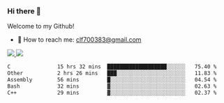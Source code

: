 ### Hi there 👋

<!--
**clingfei/clingfei** is a ✨ _special_ ✨ repository because its `README.md` (this file) appears on your GitHub profile.

Here are some ideas to get you started:

- 🔭 I’m currently working on ...
- 🌱 I’m currently learning ...
- 👯 I’m looking to collaborate on ...
- 🤔 I’m looking for help with ...
- 💬 Ask me about ...
- 📫 How to reach me: ...
- 😄 Pronouns: ...
- ⚡ Fun fact: ...
-->
Welcome to my Github!
- 📧 How to reach me: clf700383@gmail.com

<a href="https://github.com/anuraghazra/github-readme-stats">
  <img src="https://github-readme-stats.vercel.app/api?username=clingfei&count_private=true&show_icons=true&include_all_commits=true&line_height=21&hide_border=true&repo=github-readme-stats" />
</a>
<a href="https://github.com/anuraghazra/convoychat">
  <img src="https://github-readme-stats.vercel.app/api/top-langs/?username=clingfei&hide=Tcl,Perl,Makefile,CSS,HTML,Yacc,Lex,Verilog&langs_count=6&layout=compact&hide_border=true&repo=convoychat" />
</a>

<!--START_SECTION:waka-->

```txt
C               15 hrs 32 mins  ███████████████████░░░░░░   75.40 %
Other           2 hrs 26 mins   ███░░░░░░░░░░░░░░░░░░░░░░   11.83 %
Assembly        56 mins         █░░░░░░░░░░░░░░░░░░░░░░░░   04.54 %
Bash            32 mins         ▓░░░░░░░░░░░░░░░░░░░░░░░░   02.63 %
C++             29 mins         ▓░░░░░░░░░░░░░░░░░░░░░░░░   02.37 %
```

<!--END_SECTION:waka-->
